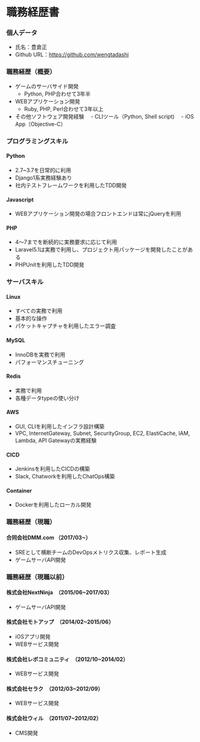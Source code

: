 # 職務経歴書
### 個人データ
 - 氏名：豊倉正
 - Github URL：https://github.com/wengtadashi
### 職務経歴（概要）
 - ゲームのサーバサイド開発
   - Python, PHP合わせて3年半
 - WEBアプリケーション開発
   - Ruby, PHP, Perl合わせて3年以上
 - その他ソフトウェア開発経験
 　- CLIツール（Python, Shell script)
 　- iOS App（Objective-C）
### プログラミングスキル
#### Python
 - 2.7~3.7を日常的に利用
 - Django1系実務経験あり
 - 社内テストフレームワークを利用したTDD開発
#### Javascript
 - WEBアプリケーション開発の場合フロントエンドは常にjQueryを利用
#### PHP
 - 4〜7までを断続的に実務要求に応じて利用
 - Laravel5.1は実務で利用し、プロジェクト用パッケージを開発したことがある
 - PHPUnitを利用したTDD開発
### サーバスキル
#### Linux
 - すべての実務で利用
 - 基本的な操作
 - パケットキャプチャを利用したエラー調査
#### MySQL
 - InnoDBを実務で利用
 - パフォーマンスチューニング
#### Redis
 - 実務で利用
 - 各種データtypeの使い分け
#### AWS
 - GUI, CLIを利用したインフラ設計構築
 - VPC, InternetGateway, Subnet, SecurityGroup, EC2, ElastiCache, IAM, Lambda, API Gatewayの実務経験
#### CICD
 - Jenkinsを利用したCICDの構築
 - Slack, Chatworkを利用したChatOps構築
#### Container
 - Dockerを利用したローカル開発
### 職務経歴（現職）
#### 合同会社DMM.com （2017/03~）
 - SREとして横断チームのDevOpsメトリクス収集、レポート生成
 - ゲームサーバAPI開発
### 職務経歴（現職以前）
#### 株式会社NextNinja　（2015/06~2017/03）
 - ゲームサーバAPI開発
#### 株式会社モトアップ　（2014/02~2015/06）
 - iOSアプリ開発
 - WEBサービス開発
#### 株式会社レボコミュニティ　（2012/10~2014/02）
 - WEBサービス開発
#### 株式会社セラク　（2012/03~2012/09）
 - WEBサービス開発
#### 株式会社ウィル　（2011/07~2012/02）
 - CMS開発
